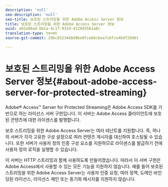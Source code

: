 ```yaml
---
description: 'null'
seo-description: 'null'
seo-title: 보호된 스트리밍을 위한 Adobe Access Server 정보
title: 보호된 스트리밍을 위한 Adobe Access Server 정보
uuid: a02a98ad-bb1a-4c1f-931d-412945561a8c
translation-type: tm+mt
source-git-commit: 29bc8323460d9be0fce66cbea7c6fce46df20d61

---
```



# 보호된 스트리밍을 위한 Adobe Access Server 정보{#about-adobe-access-server-for-protected-streaming}

Adobe® Access™ Server for Protected Streaming은 Adobe Access SDK를 기반으로 하는 라이선스 서버 구현입니다. 이 서버는 Adobe Access 클라이언트에 보호된 콘텐츠에 대한 라이센스를 발행합니다.

보호 스트리밍을 위한 Adobe Access Server는 여러 테넌트를 지원합니다. 즉, 하나의 서버가 각각 고유한 구성 설정으로 여러 컨텐츠 게시자를 대신하여 호스팅될 수 있습니다. 또한 서버가 사용자 정의 인증 구성 요소를 지원하므로 라이센스를 발급하기 전에 사용자 정의 로직을 실행할 수 있습니다.

이 서버는 HTTP 스트리밍과 함께 사용하도록 만들어졌습니다. 따라서 이 서버 구현은 Adobe Access에서 사용할 수 있는 모든 기능을 지원하지 않습니다. 예를 들어 보호된 스트리밍을 위한 Adobe Access Server는 사용자 인증 요청, 여러 정책, 도메인 바인딩된 라이선스, 라이선스 체인 또는 동기화 메시지를 지원하지 않습니다.
